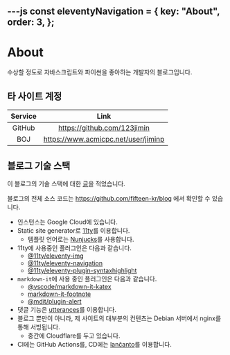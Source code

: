 ---js
const eleventyNavigation = {
    key: "About",
    order: 3,
};
---

# About

수상할 정도로 자바스크립트와 파이썬을 좋아하는 개발자의 블로그입니다.

## 타 사이트 계정

| Service | Link |
|:-------:|:----:|
| GitHub | <https://github.com/123jimin> |
| BOJ | <https://www.acmicpc.net/user/jiminp> |

## 블로그 기술 스택

이 블로그의 기술 스택에 대한 [글](http://blog.0xF.kr/post/2025/07-15-blog/)을 적었습니다.

블로그의 전체 소스 코드는 <https://github.com/fifteen-kr/blog> 에서 확인할 수 있습니다.

- 인스턴스는 Google Cloud에 있습니다.
- Static site generator로 [11ty](https://www.11ty.dev/)를 이용합니다.
  - 템플릿 언어로는 [Nunjucks](https://mozilla.github.io/nunjucks/)를 사용합니다.
- 11ty에 사용중인 플러그인은 다음과 같습니다.
  - [@11ty/eleventy-img](https://www.11ty.dev/docs/plugins/image/)
  - [@11ty/eleventy-navigation](https://www.11ty.dev/docs/plugins/navigation/)
  - [@11ty/eleventy-plugin-syntaxhighlight](https://www.11ty.dev/docs/plugins/syntaxhighlight/)
- `markdown-it`에 사용 중인 플러그인은 다음과 같습니다.
  - [@vscode/markdown-it-katex](https://www.npmjs.com/package/@vscode/markdown-it-katex)
  - [markdown-it-footnote](https://www.npmjs.com/package/markdown-it-footnote)
  - [@mdit/plugin-alert](https://www.npmjs.com/package/@mdit/plugin-alert)
- 댓글 기능은 [utterances](https://utteranc.es)를 이용합니다.
- 블로그 뿐만이 아니라, 제 사이트의 대부분의 컨텐츠는 Debian 서버에서 nginx를 통해 서빙됩니다.
  - 중간에 Cloudflare를 두고 있습니다.
- CI에는 GitHub Actions를, CD에는 [lanĉanto](https://github.com/fifteen-kr/lanchanto)를 이용합니다.
